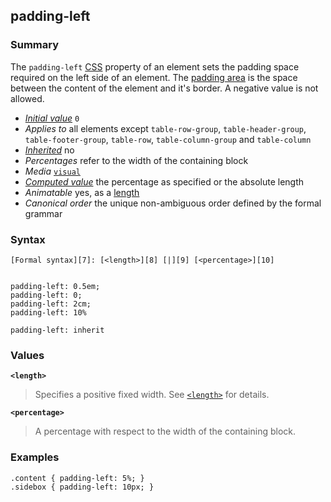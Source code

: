 ## padding-left

### Summary

The `padding-left` [CSS][0] property of an element sets the padding space required on the left side of an element. The [padding area][1] is the space between the content of the element and it's border. A negative value is not allowed.

* _[Initial value][2]_ `0` 
* _Applies to_ all elements except `table-row-group`, `table-header-group`, `table-footer-group`, `table-row`, `table-column-group` and `table-column` 
* _[Inherited][3]_ no 
* _Percentages_ refer to the width of the containing block 
* _Media_ [`visual`][4] 
* _[Computed value][5]_ the percentage as specified or the absolute length 
* _Animatable_ yes, as a [length][6] 
* _Canonical order_ the unique non-ambiguous order defined by the formal grammar

### Syntax

    [Formal syntax][7]: [<length>][8] [|][9] [<percentage>][10]
    

    padding-left: 0.5em;
    padding-left: 0;
    padding-left: 2cm;
    padding-left: 10%
    
    padding-left: inherit
    

### Values

**`<length>`**

> Specifies a positive fixed width. See [`<length>`][11] for details.

**`<percentage>`**

> A percentage with respect to the width of the containing block.

### Examples

    .content { padding-left: 5%; }
    .sidebox { padding-left: 10px; } 
    



[0]: https://developer.mozilla.org/en/CSS "CSS"
[1]: https://developer.mozilla.org/en/CSS/box_model#padding "http://developer.mozilla.orghttps://developer.mozilla.org/en/CSS/Box_model#padding"
[2]: https://developer.mozilla.org/en/docs/CSS/initial_value
[3]: https://developer.mozilla.org/en/docs/CSS/inheritance
[4]: https://developer.mozilla.org/en/docs/CSS/@media#Media_groups
[5]: https://developer.mozilla.org/en/docs/CSS/computed_value
[6]: https://developer.mozilla.org/en/docs/CSS/length#Interpolation "Values of the <length> CSS data type are interpolated as real, floating-point numbers."
[7]: https://developer.mozilla.org/en/docs/CSS/Value_definition_syntax "CSS/Value_definition_syntax"
[8]: https://developer.mozilla.org/en/docs/CSS/length "Possible value: a number followed by 'em', 'ex', 'ch', 'rem', 'px', 'cm', 'mm', 'in', 'vh', 'vw', 'vmin', 'vmax', 'pt', 'pc', 'px', like 3px, 1.5cm, -0.5em, 0."
[9]: https://developer.mozilla.org/en/docs/CSS/Value_definition_syntax#Single_bar "Single bar: the two entities are optional, but exactly one must be present."
[10]: https://developer.mozilla.org/en/docs/CSS/percentage
[11]: https://developer.mozilla.org/en/docs/Web/CSS/length